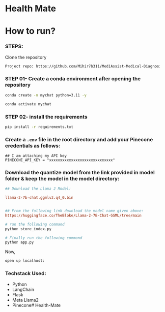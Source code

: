 # Health Mate

# How to run?
### STEPS:

Clone the repository

```bash
Project repo: https://github.com/Mihir7b311/MediAssist-Medical-Diagnosis-Chatbot-LLama2-RAG
```

### STEP 01- Create a conda environment after opening the repository

```bash
conda create -n mychat python=3.11 -y
```

```bash
conda activate mychat
```

### STEP 02- install the requirements
```bash
pip install -r requirements.txt
```


### Create a `.env` file in the root directory and add your Pinecone credentials as follows:

```
## I am attaching my API key
PINECONE_API_KEY = "xxxxxxxxxxxxxxxxxxxxxxxxxxxxx"

```


### Download the quantize model from the link provided in model folder & keep the model in the model directory:

```ini
## Download the Llama 2 Model:

llama-2-7b-chat.ggmlv3.q4_0.bin


## From the following link download the model name given above:
https://huggingface.co/TheBloke/Llama-2-7B-Chat-GGML/tree/main
```

```bash
# run the following command
python store_index.py
```

```bash
# Finally run the following command
python app.py
```

Now,
```bash
open up localhost:
```


### Techstack Used:

- Python
- LangChain
- Flask
- Meta Llama2
- Pinecone#   H e a l t h - M a t e  
 